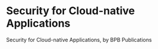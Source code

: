 # Security for Cloud-native Applications
 Security for Cloud-native Applications, by BPB Publications
